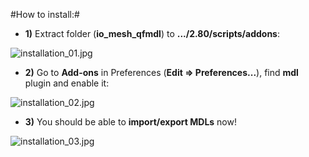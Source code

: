 #How to install:#

* **1)** Extract folder (**io_mesh_qfmdl**) to **.../2.80/scripts/addons**:

![installation_01.jpg](https://bitbucket.org/repo/p4Gp9Be/images/1018467307-installation_01.jpg)

* **2)** Go to **Add-ons** in Preferences (**Edit => Preferences...**), find **mdl** plugin and enable it:

![installation_02.jpg](https://bitbucket.org/repo/p4Gp9Be/images/707633964-installation_02.jpg)

* **3)** You should be able to **import/export MDLs** now!

![installation_03.jpg](https://bitbucket.org/repo/p4Gp9Be/images/493964370-installation_03.jpg)